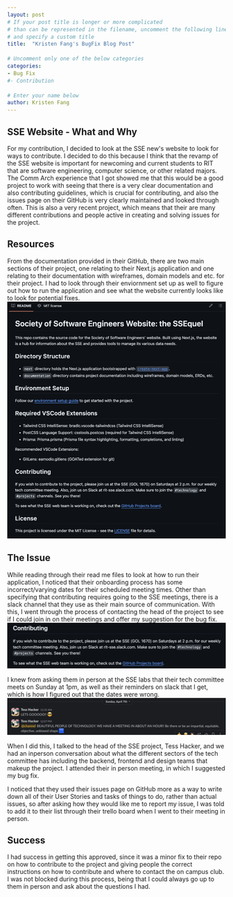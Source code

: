 ```yaml
---
layout: post
# If your post title is longer or more complicated
# than can be represented in the filename, uncomment the following line
# and specify a custom title
title:  "Kristen Fang's BugFix Blog Post"

# Uncomment only one of the below categories
categories: 
- Bug Fix
#- Contribution

# Enter your name below
author: Kristen Fang
---
```


## SSE Website - What and Why
For my contribution, I decided to look at the SSE new's website to look for ways to contribute. I decided to do this because I think that the revamp of the SSE website is important for newcoming and current students to RIT that are software engineering, computer science, or other related majors. The Comm Arch experience that I got showed me that this would be a good project to work with seeing that there is a very clear documentation and also contributing guidelines, which is crucial for contributing, and also the issues page on their GitHub is very clearly maintained and looked through often. This is also a very recent project, which means that their are many different contributions and people active in creating and solving issues for the project.

## Resources
From the documentation provided in their GitHub, there are two main sections of their project, one relating to their Next.js application and one relating to their documentation with wireframes, domain models and etc. for their project. I had to look through their enviornment set up as well to figure out how to run the application and see what the website currently looks like to look for potential fixes.
![picture of the readme file for the SSE website project](../assets/2024-04-09-kristenfang/resources.png)

## The Issue
While reading through their read me files to look at how to run their application, I noticed that their onboarding process has some incorrect/varying dates for their scheduled meeting times. Other than specifying that contributing requires going to the SSE meetings, there is a slack channel that they use as their main source of communication. With this, I went through the process of contacting the head of the project to see if I could join in on their meetings and offer my suggestion for the bug fix.
![picture of the contributtion description and the dates/time for the meeting](../assets/2024-04-09-kristenfang/bug.png)

I knew from asking them in person at the SSE labs that their tech committee meets on Sunday at 1pm, as well as their reminders on slack that I get, which is how I figured out that the dates were wrong.
![Tess Hacker, the SSE website project head reminding everyone on slack to show up for the meeting, with dates showing to be Sunday April 7 at 1pm](../assets/2024-04-09-kristenfang/slack-reminder.png)

When I did this, I talked to the head of the SSE project, Tess Hacker, and we had an inperson conversation about what the different sectors of the tech committee has including the backend, frontend and design teams that makeup the project. I attended their in person meeting, in which I suggested my bug fix.

I noticed that they used their issues page on GitHub more as a way to write down all of their User Stories and tasks of things to do, rather than actual issues, so after asking how they would like me to report my issue, I was told to add it to their list through their trello board when I went to their meeting in person.

## Success
I had success in getting this approved, since it was a minor fix to their repo on how to contribute to the project and giving people the correct instructions on how to contribute and where to contact the on campus club. I was not blocked during this process, being that I could always go up to them in person and ask about the questions I had.